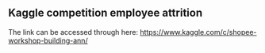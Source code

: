 ## Kaggle competition employee attrition

The link can be accessed through here: https://www.kaggle.com/c/shopee-workshop-building-ann/